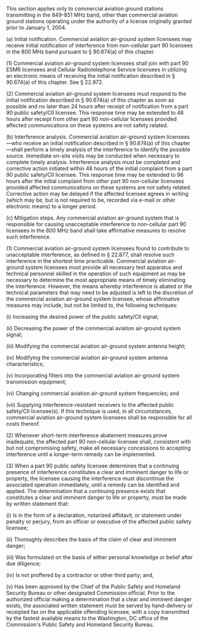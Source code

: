 This section applies only to commercial aviation ground stations transmitting in the 849-851 MHz band, other than commercial aviation ground stations operating under the authority of a license originally granted prior to January 1, 2004.

(a) Initial notification. Commercial aviation air-ground system licensees may receive initial notification of interference from non-cellular part 90 licensees in the 800 MHz band pursuant to § 90.674(a) of this chapter.

(1) Commercial aviation air-ground system licensees shall join with part 90 ESMR licensees and Cellular Radiotelephone Service licensees in utilizing an electronic means of receiving the initial notification described in § 90.674(a) of this chapter. See § 22.972.

(2) Commercial aviation air-ground system licensees must respond to the initial notification described in § 90.674(a) of this chapter as soon as possible and no later than 24 hours after receipt of notification from a part 90 public safety/CII licensee. This response time may be extended to 48 hours after receipt from other part 90 non-cellular licensees provided affected communications on these systems are not safety related.

(b) Interference analysis. Commercial aviation air-ground system licensees—who receive an initial notification described in § 90.674(a) of this chapter—shall perform a timely analysis of the interference to identify the possible source. Immediate on-site visits may be conducted when necessary to complete timely analysis. Interference analysis must be completed and corrective action initiated within 48 hours of the initial complaint from a part 90 public safety/CII licensee. This response time may be extended to 96 hours after the initial complaint from other part 90 non-cellular licensees provided affected communications on these systems are not safety related. Corrective action may be delayed if the affected licensee agrees in writing (which may be, but is not required to be, recorded via e-mail or other electronic means) to a longer period.

(c) Mitigation steps. Any commercial aviation air-ground system that is responsible for causing unacceptable interference to non-cellular part 90 licensees in the 800 MHz band shall take affirmative measures to resolve such interference.

(1) Commercial aviation air-ground system licensees found to contribute to unacceptable interference, as defined in § 22.877, shall resolve such interference in the shortest time practicable. Commercial aviation air-ground system licensees must provide all necessary test apparatus and technical personnel skilled in the operation of such equipment as may be necessary to determine the most appropriate means of timely eliminating the interference. However, the means whereby interference is abated or the technical parameters that may need to be adjusted is left to the discretion of the commercial aviation air-ground system licensee, whose affirmative measures may include, but not be limited to, the following techniques:

(i) Increasing the desired power of the public safety/CII signal;

(ii) Decreasing the power of the commercial aviation air-ground system signal;

(iii) Modifying the commercial aviation air-ground system antenna height;

(iv) Modifying the commercial aviation air-ground system antenna characteristics;

(v) Incorporating filters into the commercial aviation air-ground system transmission equipment;

(vi) Changing commercial aviation air-ground system frequencies; and

(vii) Supplying interference-resistant receivers to the affected public safety/CII licensee(s). If this technique is used, in all circumstances, commercial aviation air-ground system licensees shall be responsible for all costs thereof.

(2) Whenever short-term interference abatement measures prove inadequate, the affected part 90 non-cellular licensee shall, consistent with but not compromising safety, make all necessary concessions to accepting interference until a longer-term remedy can be implemented.

(3) When a part 90 public safety licensee determines that a continuing presence of interference constitutes a clear and imminent danger to life or property, the licensee causing the interference must discontinue the associated operation immediately, until a remedy can be identified and applied. The determination that a continuing presence exists that constitutes a clear and imminent danger to life or property, must be made by written statement that:

(i) Is in the form of a declaration, notarized affidavit, or statement under penalty or perjury, from an officer or executive of the affected public safety licensee;

(ii) Thoroughly describes the basis of the claim of clear and imminent danger;

(iii) Was formulated on the basis of either personal knowledge or belief after due diligence;

(iv) Is not proffered by a contractor or other third party; and,

(v) Has been approved by the Chief of the Public Safety and Homeland Security Bureau or other designated Commission official. Prior to the authorized official making a determination that a clear and imminent danger exists, the associated written statement must be served by hand-delivery or receipted fax on the applicable offending licensee, with a copy transmitted by the fastest available means to the Washington, DC office of the Commission's Public Safety and Homeland Security Bureau.

